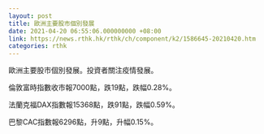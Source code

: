 ```yaml
---
layout: post
title: 歐洲主要股市個別發展
date: 2021-04-20 06:55:06.000000000 +08:00
link: https://news.rthk.hk/rthk/ch/component/k2/1586645-20210420.htm
categories: rthk
---
```


歐洲主要股市個別發展。投資者關注疫情發展。

倫敦富時指數收市報7000點，跌19點，跌幅0.28%。

法蘭克福DAX指數報15368點，跌91點，跌幅0.59%。

巴黎CAC指數報6296點，升9點，升幅0.15%。
